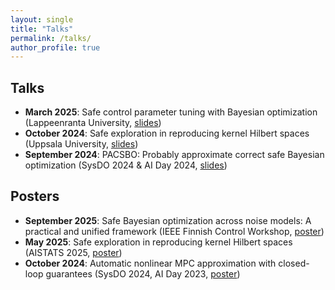 ```yaml
---
layout: single
title: "Talks"
permalink: /talks/
author_profile: true
---
```


## Talks
- **March 2025**: Safe control parameter tuning with Bayesian optimization (Lappeenranta University, [slides](/files/lappeenranta_talk.pdf))
- **October 2024**: Safe exploration in reproducing kernel Hilbert spaces (Uppsala University, [slides](/files/uppsala_talk.pdf))
- **September 2024**: PACSBO: Probably approximate correct safe Bayesian optimization (SysDO 2024 & AI Day 2024, [slides](/files/PACSBO_talk.pdf))


## Posters
- **September 2025**: Safe Bayesian optimization across noise models: A practical and unified framework (IEEE Finnish Control Workshop, [poster](/files/ACC_poster.pdf))
- **May 2025**: Safe exploration in reproducing kernel Hilbert spaces (AISTATS 2025, [poster](/files/AISTATS-poster.pdf))
- **October 2024**: Automatic nonlinear MPC approximation with closed-loop guarantees (SysDO 2024, AI Day 2023, [poster](/ALKIAX-poster.pdf))

  
